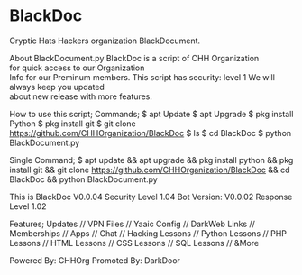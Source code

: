 # BlackDoc
Cryptic Hats Hackers organization 
BlackDocument.

About BlackDocument.py 
BlackDoc is a script of CHH Organization  
for quick access to our Organization  
Info for our Preminum members. 
This script has security: level 1 
We will always keep you updated  
about new release with more features.
 
How to use this script; 
Commands;
$ apt Update
$ apt Upgrade
$ pkg install Python
$ pkg install git
$ git clone https://github.com/CHHOrganization/BlackDoc
$ ls
$ cd BlackDoc
$ python BlackDocument.py

Single Command;
$ apt update && apt upgrade && pkg install python && pkg install git && git clone https://github.com/CHHOrganization/BlackDoc && cd BlackDoc && python BlackDocument.py

This is BlackDoc V0.0.04
Security Level 1.04 
Bot Version: V0.0.02 
Response Level 1.02 

Features; Updates // VPN Files // 
Yaaic Config // DarkWeb Links // 
Memberships // Apps // Chat // 
Hacking Lessons // Python Lessons // 
PHP Lessons // HTML Lessons // 
CSS Lessons // SQL Lessons // &amp;More 
 
Powered By: CHHOrg 
Promoted By: DarkDoor
